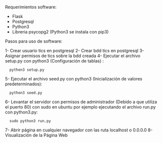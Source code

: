 Requerimientos software:

- Flask
- Postgresql
- Python3
- Libreria psycopg2 (Python3 se instala con pip3)
 

Pasos para uso de software:

1- Crear usuario tics en postgresql
2- Crear bdd tics en postgresql
3- Asignar permisos de tics sobre la bdd creada
4- Ejecutar el archivo setup.py con python3 (Configuración de tablas) :
      
      python3 setup.py
      
5- Ejecutar el archivo seed.py con python3 (Inicialización de valores predeterminados):
 
      python3 seed.py
      
6- Levantar el servidor con permisos de administrador (Debido a que utiliza el puerto 80) con sudo en ubuntu por ejemplo ejecutando el archivo run.py con python3.py:
 
      sudo python3 run.py
      
7- Abrir página en cualquier navegador con las ruta localhost o 0.0.0.0
8- Visualización de la Página Web
